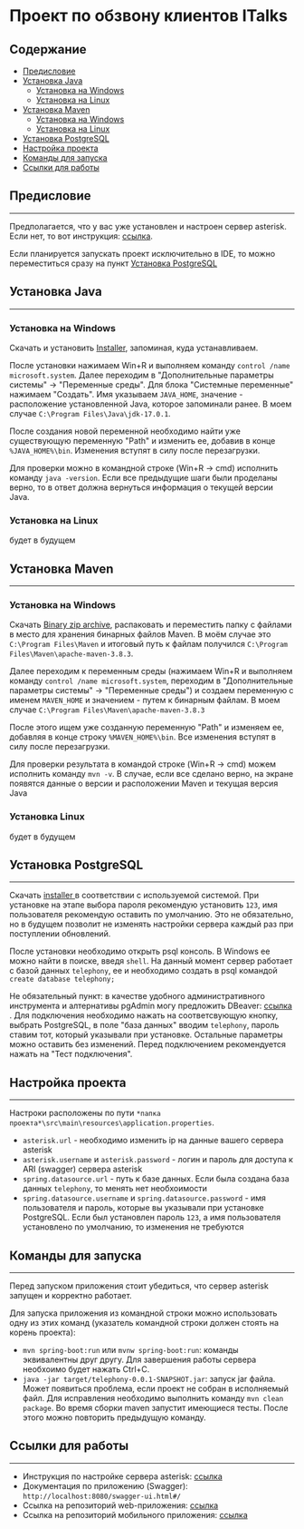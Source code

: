 # Проект по обзвону клиентов ITalks

<h2 name="context">Содержание</h2>

* <a href="preface">Предисловие</a>
* <a href="#java_install"> Установка Java</a>
  - <a href="#java_intsall_windows"> Установка на Windows</a>
  - <a href="#java_install_linux"> Установка на Linux</a>
* <a href="#maven_install"> Установка Maven </a>
  - <a href="#maven_install_windows"> Установка на Windows</a>
  - <a href="#maven_install_linux"> Установка на Linux</a>
* <a href="#postgresql_install"> Установка PostgreSQL</a>
* <a href="#change_project_settings"> Настройка проекта </a>
* <a href="#run_server_commands">Команды для запуска</a>
* <a href="#link_for_work">Ссылки для работы</a>

<h2 name = "preface">Предисловие</h2>

----

Предполагается, что у вас уже установлен и настроен сервер asterisk. Если нет, то вот инструкция: <a href="https://github.com/Alllex202/asterisk_setup#readme" target="_blank">ссылка</a>.

Если планируется запускать проект исключительно в IDE, то можно переместиться сразу на пункт <a href="#postgresql_install"> Установка PostgreSQL</a>


<h2 name="java_install">Установка Java</h2>

-------

<h3 name="java_intsall_windows">Установка на Windows</h3>

Скачать и установить <a href="https://www.oracle.com/java/technologies/downloads/#jdk17-windows">Installer</a>, запоминая, куда устанавливаем. 

После установки нажимаем Win+R и выполняем команду `control /name microsoft.system`. Далее переходим в "Дополнительные параметры системы" -> "Переменные среды". Для блока "Системные переменные" нажимаем "Создать". Имя указываем `JAVA_HOME`, значение - расположение установленной Java, которое запоминали ранее. В моем случае `C:\Program Files\Java\jdk-17.0.1`.

После создания новой переменной необходимо найти уже существующую переменную "Path" и изменить ее, добавив в конце `%JAVA_HOME%\bin`. Изменения вступят в силу после перезагрузки.

 Для проверки можно в командной строке (Win+R -> cmd) исполнить команду `java -version`. Если все предыдущие шаги были проделаны верно, то в ответ должна вернуться информация о текущей версии Java.

<h3 name="java_install_linux">Установка на Linux</h3>

будет в будущем

<h2 name="maven_install">Установка Maven</h2>

------

<h3 name="maven_install_windows">Установка на Windows</h3>

Скачать <a href="https://maven.apache.org/download.cgi">Binary zip archive</a>, распаковать и переместить папку с файлами в место для хранения бинарных файлов Maven. В моём случае это `C:\Program Files\Maven` и итоговый путь к файлам получился `C:\Program Files\Maven\apache-maven-3.8.3`. 

Далее переходим к переменным среды (нажимаем Win+R и выполняем команду `control /name microsoft.system`, переходим в "Дополнительные параметры системы" -> "Переменные среды") и создаем переменную с именем `MAVEN_HOME` и значением - путем к бинарным файлам. В моем случае `C:\Program Files\Maven\apache-maven-3.8.3`

После этого ищем уже созданную переменную "Path" и изменяем ее, добавляя в конце строку `%MAVEN_HOME%\bin`. Все изменения вступят в силу после перезагрузки.

Для проверки результата в командой строке (Win+R -> cmd) можем исполнить команду `mvn -v`. В случае, если все сделано верно, на экране появятся данные о версии и расположении Maven и текущая версия Java 


<h3 name="maven_install_linux">Установка Linux</h3>

будет в будущем

<h2 name = "postgresql_install">Установка PostgreSQL</h2>

-----

Скачать <a href="https://www.postgresql.org/download/"> installer </a> в соответствии с используемой системой. При установке на этапе выбора пароля рекомендую установить `123`, имя пользователя рекомендую оставить по умолчанию. Это не обязательно, но в будущем позволит не изменять настройки сервера каждый раз при поступлении обновлений.

После установки необходимо открыть psql консоль. В Windows ее можно найти в поиске, введя `shell`. На данный момент сервер работает с базой данных `telephony`, ее и необходимо создать в psql командой `create database telephony;`

Не обязательный пункт: в качестве удобного административного инструмента и алтернативы pgAdmin могу предложить DBeaver: <a href = "https://dbeaver.io/"> ссылка </a>. Для подключения необходимо нажать на соответсвующую кнопку, выбрать PostgreSQL, в поле "база данных" вводим `telephony`, пароль ставим тот, который указывали при установке. Остальные параметры можно оставить без изменений. Перед подключением рекомендуется нажать на "Тест подключения".

<h2 name="change_project_settings">Настройка проекта</h2>

----

Настроки расположены по пути `*папка проекта*\src\main\resources\application.properties`. 

- `asterisk.url` - необходимо изменить ip на данные вашего сервера asterisk
- `asterisk.username` и `asterisk.password` - логин и пароль для доступа к ARI (swagger) сервера asterisk
- `spring.datasource.url` - путь к базе данных. Если была создана база данных `telephony`, то менять нет необхоимости
- `spring.datasource.username` и `spring.datasource.password` - имя пользователя и пароль, которые вы указывали при установке PostgreSQL. Если был установлен пароль `123`, а имя пользователя установлено по умолчанию, то изменения не требуются

<h2 name = "run_server_commands">Команды для запуска</h2>

----

Перед запуском приложения стоит убедиться, что сервер asterisk запущен и корректно работает.

Для запуска приложения из командной строки можно использовать одну из этих команд (указатель командной строки должен стоять на корень проекта):

- `mvn spring-boot:run` или `mvnw spring-boot:run`: команды эквивалентны друг другу. Для завершения работы сервера необхоимо будет нажать Ctrl+C.
- `java -jar target/telephony-0.0.1-SNAPSHOT.jar`: запуск jar файла. Может появиться проблема, если проект не собран в исполняемый файл. Для исправления необходимо выполнить команду `mvn clean package`. Во время сборки maven запустит имеющиеся тесты. После этого можно повторить  предыдущую команду.

<h2 name="link_for_work">Ссылки для работы</h2>

----

- Инструкция по настройке сервера asterisk: <a href="https://github.com/Alllex202/asterisk_setup#readme">ссылка</a>
- Документация по приложению (Swagger): `http://localhost:8080/swagger-ui.html#/`
- Ссылка на репозиторий web-приложения: <a href="#">ссылка</a>
- Ссылка на репозиторий мобильного приложения: <a href="#">ссылка</a>